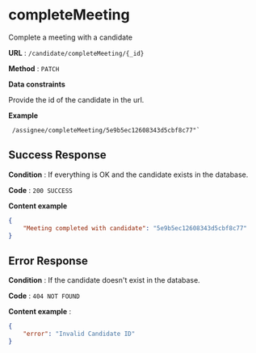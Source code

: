# completeMeeting

Complete a meeting with a candidate

**URL** : `/candidate/completeMeeting/{_id}`

**Method** : `PATCH`

**Data constraints**

Provide the id of the candidate in the url.

**Example** 

```
 /assignee/completeMeeting/5e9b5ec12608343d5cbf8c77"`

```

## Success Response

**Condition** : If everything is OK and the candidate exists in the database.

**Code** : `200 SUCCESS`

**Content example**

```json
{
    "Meeting completed with candidate": "5e9b5ec12608343d5cbf8c77"
}
```

## Error Response

**Condition** : If the candidate doesn't exist in the database.

**Code** : `404 NOT FOUND`

**Content example** :

```json
{
    "error": "Invalid Candidate ID"
}
```
